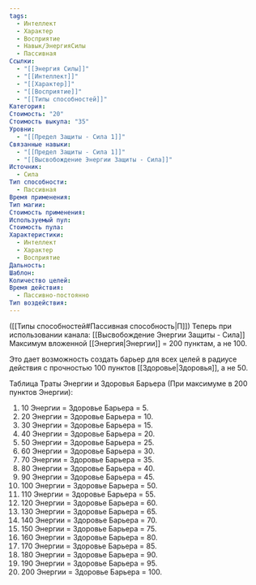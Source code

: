 ```yaml
---
tags:
  - Интеллект
  - Характер
  - Восприятие
  - Навык/ЭнергияСилы
  - Пассивная
Ссылки:
  - "[[Энергия Силы]]"
  - "[[Интеллект]]"
  - "[[Характер]]"
  - "[[Восприятие]]"
  - "[[Типы способностей]]"
Категория: 
Стоимость: "20"
Стоимость выкупа: "35"
Уровни:
  - "[[Предел Защиты - Сила 1]]"
Связанные навыки:
  - "[[Предел Защиты - Сила 1]]"
  - "[[Высвобождение Энергии Защиты - Сила]]"
Источник:
  - Сила
Тип способности:
  - Пассивная
Время применения: 
Тип магии: 
Стоимость применения: 
Используемый пул: 
Стоимость пула: 
Характеристики:
  - Интеллект
  - Характер
  - Восприятие
Дальность: 
Шаблон: 
Количество целей: 
Время действия:
  - Пассивно-постоянно
Тип воздействия:
---
```

([[Типы способностей#Пассивная способность|П]]) Теперь при использовании канала: [[Высвобождение Энергии Защиты - Сила]] Максимум вложенной [[Энергия|Энергии]] = 200 пунктам, а не 100.

Это дает возможность создать барьер для всех целей в радиусе действия с прочностью 100 пунктов [[Здоровье|Здоровья]], а не 50.

Таблица Траты Энергии и Здоровья Барьера
(При максимуме в 200 пунктов Энергии):

1. 10 Энергии = Здоровье Барьера = 5.
2. 20 Энергии = Здоровье Барьера = 10.
3. 30 Энергии = Здоровье Барьера = 15.
4. 40 Энергии = Здоровье Барьера = 20.
5. 50 Энергии = Здоровье Барьера = 25.
6. 60 Энергии = Здоровье Барьера = 30.
7. 70 Энергии = Здоровье Барьера = 35.
8. 80 Энергии = Здоровье Барьера = 40.
9. 90 Энергии = Здоровье Барьера = 45.
10. 100 Энергии = Здоровье Барьера = 50.
11. 110 Энергии = Здоровье Барьера = 55.
12. 120 Энергии = Здоровье Барьера = 60.
13. 130 Энергии = Здоровье Барьера = 65.
14. 140 Энергии = Здоровье Барьера = 70.
15. 150 Энергии = Здоровье Барьера = 75.
16. 160 Энергии = Здоровье Барьера = 80.
17. 170 Энергии = Здоровье Барьера = 85.
18. 180 Энергии = Здоровье Барьера = 90.
19. 190 Энергии = Здоровье Барьера = 95.
20. 200 Энергии = Здоровье Барьера = 100.